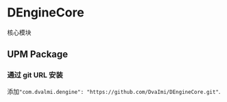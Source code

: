 # DEngineCore
核心模块


UPM Package
---
### 通过 git URL 安装

添加`"com.dvalmi.dengine": "https://github.com/DvaImi/DEngineCore.git"`.
